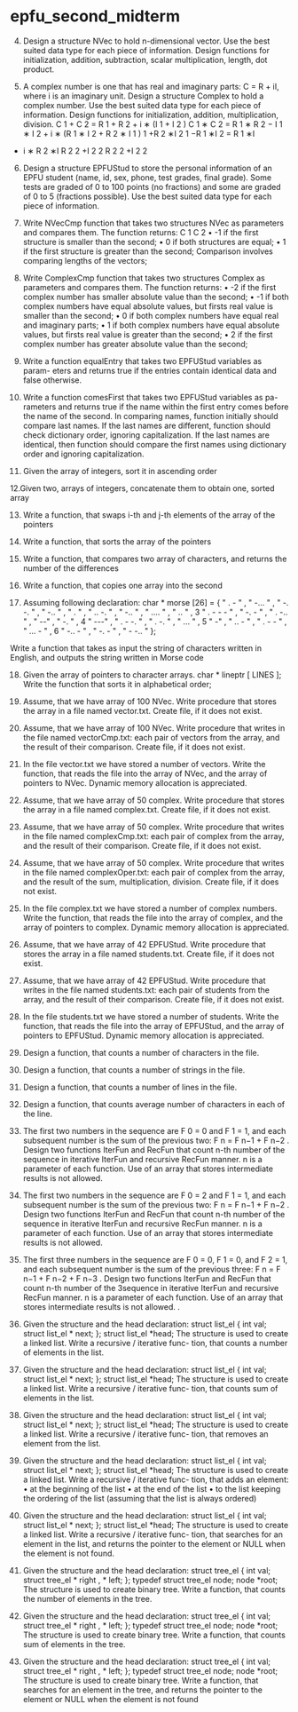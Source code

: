 # epfu_second_midterm

4. Design a structure NVec to hold n-dimensional vector. Use the best suited
data type for each piece of information. Design functions for initialization,
addition, subtraction, scalar multiplication, length, dot product.

5. A complex number is one that has real and imaginary parts: C = R + iI,
where i is an imaginary unit. Design a structure Complex to hold a complex
number. Use the best suited data type for each piece of information. Design
functions for initialization, addition, multiplication, division.
C 1 + C 2 = R 1 + R 2 + i ∗ (I 1 + I 2 )
C 1 ∗ C 2 = R 1 ∗ R 2 − I 1 ∗ I 2 + i ∗ (R 1 ∗ I 2 + R 2 ∗ I 1 )
1 +R 2 ∗I 2
1 −R 1 ∗I 2
= R 1 ∗I
+ i ∗ R 2 ∗I
R 2 2 +I 2 2
R 2 2 +I 2 2

6. Design a structure EPFUStud to store the personal information of an EPFU
student (name, id, sex, phone, test grades, final grade). Some tests are graded of
0 to 100 points (no fractions) and some are graded of 0 to 5 (fractions possible).
Use the best suited data type for each piece of information.
7. Write NVecCmp function that takes two structures NVec as parameters and
compares them. The function returns:
C 1
C 2
• -1 if the first structure is smaller than the second;
• 0 if both structures are equal;
• 1 if the first structure is greater than the second;
Comparison involves comparing lengths of the vectors;

8. Write ComplexCmp function that takes two structures Complex as parameters
and compares them. The function returns:
• -2 if the first complex number has smaller absolute value than the second;
• -1 if both complex numbers have equal absolute values, but firsts real value
is smaller than the second;
• 0 if both complex numbers have equal real and imaginary parts;
• 1 if both complex numbers have equal absolute values, but firsts real value
is greater than the second;
• 2 if the first complex number has greater absolute value than the second;

9. Write a function equalEntry that takes two EPFUStud variables as param-
eters and returns true if the entries contain identical data and false otherwise.

10. Write a function comesFirst that takes two EPFUStud variables as pa-
rameters and returns true if the name within the first entry comes before the
name of the second. In comparing names, function initially should compare last
names. If the last names are different, function should check dictionary order,
ignoring capitalization. If the last names are identical, then function should
compare the first names using dictionary order and ignoring capitalization.

11. Given the array of integers, sort it in ascending order

12.Given two, arrays of integers, concatenate them to obtain one, sorted
array

13. Write a function, that swaps i-th and j-th elements of the array of the
pointers

14. Write a function, that sorts the array of the pointers

15. Write a function, that compares two array of characters, and returns the
number of the differences

16. Write a function, that copies one array into the second

17. Assuming following declaration:
char * morse [26] = { " . - " , " -... " , " -. -. " ,
" -.. " , " . " , " .. -. " ,
" -.. " , " .... " , " .. " ,
3 " . - - - " , " -. - " , " . -.. " , " --" , " -. " ,
4
" ---" , " . - -. " , " . -. " , " ... " ,
5 " -" , " .. - " , " . - - " , " ... - " ,
6
" -.. - " , " -. - " , " - -.. " };

Write a function that takes as input the string of characters written in English,
and outputs the string written in Morse code

18. Given the array of pointers to character arrays.
char * lineptr [ LINES ];
Write the function that sorts it in alphabetical order;

19. Assume, that we have array of 100 NVec. Write procedure that stores the
array in a file named vector.txt. Create file, if it does not exist.

20. Assume, that we have array of 100 NVec. Write procedure that writes
in the file named vectorCmp.txt: each pair of vectors from the array, and the
result of their comparison. Create file, if it does not exist.

21. In the file vector.txt we have stored a number of vectors. Write the
function, that reads the file into the array of NVec, and the array of pointers to
NVec. Dynamic memory allocation is appreciated.

22. Assume, that we have array of 50 complex. Write procedure that stores
the array in a file named complex.txt. Create file, if it does not exist.

23. Assume, that we have array of 50 complex. Write procedure that writes
in the file named complexCmp.txt: each pair of complex from the array, and
the result of their comparison. Create file, if it does not exist.

24. Assume, that we have array of 50 complex. Write procedure that writes
in the file named complexOper.txt: each pair of complex from the array, and
the result of the sum, multiplication, division. Create file, if it does not exist.

25. In the file complex.txt we have stored a number of complex numbers.
Write the function, that reads the file into the array of complex, and the array
of pointers to complex. Dynamic memory allocation is appreciated.

26. Assume, that we have array of 42 EPFUStud. Write procedure that stores
the array in a file named students.txt. Create file, if it does not exist.

27. Assume, that we have array of 42 EPFUStud. Write procedure that writes
in the file named students.txt: each pair of students from the array, and the
result of their comparison. Create file, if it does not exist.

28. In the file students.txt we have stored a number of students. Write
the function, that reads the file into the array of EPFUStud, and the array of
pointers to EPFUStud. Dynamic memory allocation is appreciated.

29. Design a function, that counts a number of characters in the file.

30. Design a function, that counts a number of strings in the file.

31. Design a function, that counts a number of lines in the file.

32. Design a function, that counts average number of characters in each of
the line.

33. The first two numbers in the sequence are F 0 = 0 and F 1 = 1, and each
subsequent number is the sum of the previous two: F n = F n−1 + F n−2 . Design
two functions IterFun and RecFun that count n-th number of the sequence
in iterative IterFun and recursive RecFun manner. n is a parameter of each
function. Use of an array that stores intermediate results is not allowed.

34. The first two numbers in the sequence are F 0 = 2 and F 1 = 1, and each
subsequent number is the sum of the previous two: F n = F n−1 + F n−2 . Design
two functions IterFun and RecFun that count n-th number of the sequence
in iterative IterFun and recursive RecFun manner. n is a parameter of each
function. Use of an array that stores intermediate results is not allowed.

35. The first three numbers in the sequence are F 0 = 0, F 1 = 0, and F 2 = 1, and
each subsequent number is the sum of the previous three: F n = F n−1 + F n−2 +
F n−3 . Design two functions IterFun and RecFun that count n-th number of the
3sequence in iterative IterFun and recursive RecFun manner. n is a parameter
of each function. Use of an array that stores intermediate results is not allowed.
.
36. Given the structure and the head declaration:
struct list_el {
int val;
struct list_el * next;
};
struct list_el *head;
The structure is used to create a linked list. Write a recursive / iterative func-
tion, that counts a number of elements in the list.
37. Given the structure and the head declaration:
struct list_el {
int val;
struct list_el * next;
};
struct list_el *head;
The structure is used to create a linked list. Write a recursive / iterative func-
tion, that counts sum of elements in the list.
38. Given the structure and the head declaration:
struct list_el {
int val;
struct list_el * next;
};
struct list_el *head;
The structure is used to create a linked list. Write a recursive / iterative func-
tion, that removes an element from the list.
39. Given the structure and the head declaration:
struct list_el {
int val;
struct list_el * next;
};
struct list_el *head;
The structure is used to create a linked list. Write a recursive / iterative func-
tion, that adds an element:
• at the beginning of the list
• at the end of the list
• to the list keeping the ordering of the list (assuming that the list is always
ordered)
40. Given the structure and the head declaration:
struct list_el {
int val;
struct list_el * next;
};
struct list_el *head;
The structure is used to create a linked list. Write a recursive / iterative func-
tion, that searches for an element in the list, and returns the pointer to the
element or NULL when the element is not found.
41. Given the structure and the head declaration:
struct tree_el {
int val;
struct tree_el * right , * left;
};
typedef struct tree_el node;
node *root;
The structure is used to create binary tree. Write a function, that counts the
number of elements in the tree.
42. Given the structure and the head declaration:
struct tree_el {
int val;
struct tree_el * right , * left;
};
typedef struct tree_el node;
node *root;
The structure is used to create binary tree. Write a function, that counts sum
of elements in the tree.
43. Given the structure and the head declaration:
struct tree_el {
int val;
struct tree_el * right , * left;
};
typedef struct tree_el node;
node *root;
The structure is used to create binary tree. Write a function, that searches for
an element in the tree, and returns the pointer to the element or NULL when
the element is not found
